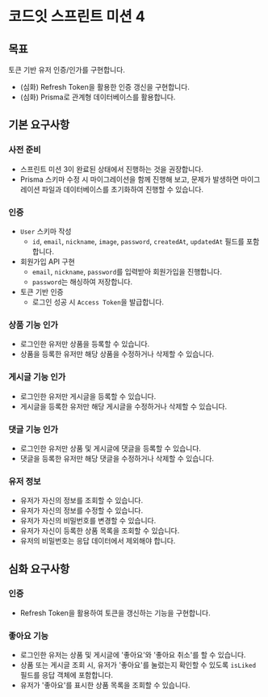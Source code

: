 # 코드잇 스프린트 미션 4

## 목표

토큰 기반 유저 인증/인가를 구현합니다.

- (심화) Refresh Token을 활용한 인증 갱신을 구현합니다.
- (심화) Prisma로 관계형 데이터베이스를 활용합니다.

## 기본 요구사항

### 사전 준비

- 스프린트 미션 3이 완료된 상태에서 진행하는 것을 권장합니다.
- Prisma 스키마 수정 시 마이그레이션을 함께 진행해 보고, 문제가 발생하면 마이그레이션 파일과 데이터베이스를 초기화하여 진행할 수 있습니다.

### 인증

- `User` 스키마 작성
  - `id`, `email`, `nickname`, `image`, `password`, `createdAt`, `updatedAt` 필드를 포함합니다.
- 회원가입 API 구현
  - `email`, `nickname`, `password`를 입력받아 회원가입을 진행합니다.
  - `password`는 해싱하여 저장합니다.
- 토큰 기반 인증
  - 로그인 성공 시 `Access Token`을 발급합니다.

### 상품 기능 인가

- 로그인한 유저만 상품을 등록할 수 있습니다.
- 상품을 등록한 유저만 해당 상품을 수정하거나 삭제할 수 있습니다.

### 게시글 기능 인가

- 로그인한 유저만 게시글을 등록할 수 있습니다.
- 게시글을 등록한 유저만 해당 게시글을 수정하거나 삭제할 수 있습니다.

### 댓글 기능 인가

- 로그인한 유저만 상품 및 게시글에 댓글을 등록할 수 있습니다.
- 댓글을 등록한 유저만 해당 댓글을 수정하거나 삭제할 수 있습니다.

### 유저 정보

- 유저가 자신의 정보를 조회할 수 있습니다.
- 유저가 자신의 정보를 수정할 수 있습니다.
- 유저가 자신의 비밀번호를 변경할 수 있습니다.
- 유저가 자신이 등록한 상품 목록을 조회할 수 있습니다.
- 유저의 비밀번호는 응답 데이터에서 제외해야 합니다.

## 심화 요구사항

### 인증

- Refresh Token을 활용하여 토큰을 갱신하는 기능을 구현합니다.

### 좋아요 기능

- 로그인한 유저는 상품 및 게시글에 '좋아요'와 '좋아요 취소'를 할 수 있습니다.
- 상품 또는 게시글 조회 시, 유저가 '좋아요'를 눌렀는지 확인할 수 있도록 `isLiked` 필드를 응답 객체에 포함합니다.
- 유저가 '좋아요'를 표시한 상품 목록을 조회할 수 있습니다.
